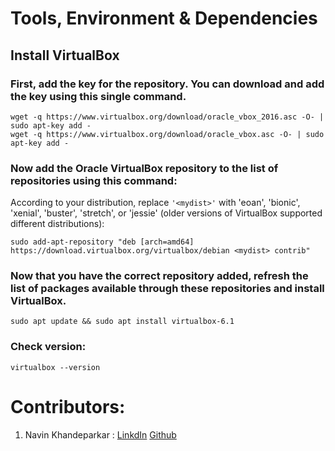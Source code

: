 # Tools, Environment & Dependencies

## Install VirtualBox

### First, add the key for the repository. You can download and add the key using this single command.

```
wget -q https://www.virtualbox.org/download/oracle_vbox_2016.asc -O- | sudo apt-key add -
wget -q https://www.virtualbox.org/download/oracle_vbox.asc -O- | sudo apt-key add -
```

### Now add the Oracle VirtualBox repository to the list of repositories using this command:

According to your distribution, replace `'<mydist>'` with 'eoan', 'bionic', 'xenial', 'buster', 'stretch', or 'jessie' (older versions of VirtualBox supported different distributions):

```
sudo add-apt-repository "deb [arch=amd64] https://download.virtualbox.org/virtualbox/debian <mydist> contrib"
```

### Now that you have the correct repository added, refresh the list of packages available through these repositories and install VirtualBox.

```
sudo apt update && sudo apt install virtualbox-6.1
```

### Check version:

```
virtualbox --version
```

# Contributors:

1. Navin Khandeparkar : [LinkdIn](www.linkedin.com/in/navinkhandeparkar) [Github](https://github.com/Navinkhandeparkar)
